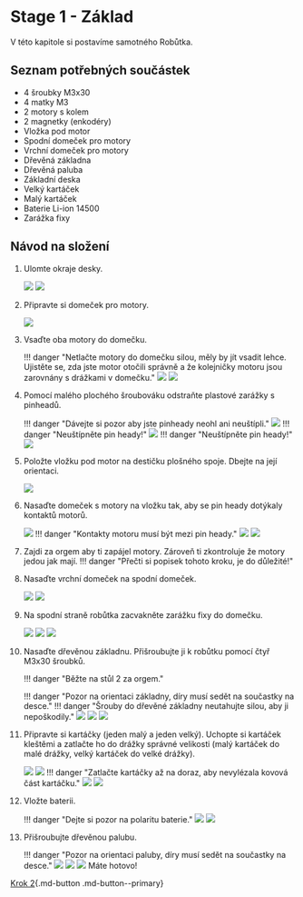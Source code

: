 # Stage 1 - Základ
V této kapitole si postavíme samotného Robůtka.

## Seznam potřebných součástek

 - 4 šroubky M3x30
 - 4 matky M3
 - 2 motory s kolem
 - 2 magnetky (enkodéry)
 - Vložka pod motor
 - Spodní domeček pro motory
 - Vrchní domeček pro motory
 - Dřevěná základna
 - Dřevěná paluba
 - Základní deska
 - Velký kartáček
 - Malý kartáček
 - Baterie Li-ion 14500
 - Zarážka fixy


## Návod na složení

1. Ulomte okraje desky.

    ![](assets/stage1/IMG-step1a.jpeg)
    ![](assets/stage1/IMG-step1b.jpeg)

2. Připravte si domeček pro motory.

    ![](assets/stage1/IMG-step3.jpeg)

3. Vsaďte oba motory do domečku. <!-- TODO: zadefinovat otočení -->

    !!! danger "Netlačte motory do domečku silou, měly by jít vsadit lehce. Ujistěte se, zda jste motor otočili správně a že kolejničky motoru jsou zarovnány s drážkami v domečku."
    ![](assets/stage1/IMG-step4a.jpeg)
    ![](assets/stage1/IMG-step4b.jpeg)

4. Pomocí malého plochého šroubováku odstraňte plastové zarážky s pinheadů. <!-- TODO: opravit fotky --> 

    !!! danger "Dávejte si pozor aby jste pinheady neohl ani neuštípli."
    ![](assets/stage1/IMG-step5a.jpeg)
    !!! danger "Neuštípněte pin heady!"
    ![](assets/stage1/IMG-step5b.jpeg)
    !!! danger "Neuštípněte pin heady!"
    ![](assets/stage1/IMG-step5c.jpeg)

5. Položte vložku pod motor na destičku plošného spoje. Dbejte na její orientaci.

    ![](assets/stage1/IMG-step6.jpeg)

6. Nasaďte domeček s motory na vložku tak, aby se pin heady dotýkaly kontaktů motorů.

    ![](assets/stage1/IMG-step7a.jpeg)
    !!! danger "Kontakty motoru musí být mezi pin heady."
    ![](assets/stage1/IMG-step7c.jpeg)
    ![](assets/stage1/IMG-step7d.jpeg)

7. Zajdi za orgem aby ti zapájel motory. Zároveň ti zkontroluje že motory jedou jak mají.
    !!! danger "Přečti si popisek tohoto kroku, je do důležité!"

8. Nasaďte vrchní domeček na spodní domeček.

    ![](assets/stage1/IMG-step8a.jpeg)
    ![](assets/stage1/IMG-step8b.jpeg)

9. Na spodní straně robůtka zacvakněte zarážku fixy do domečku.

    ![](assets/stage1/IMG-step9a.jpeg)
    ![](assets/stage1/IMG-step9b.jpeg)
    ![](assets/stage1/IMG-step9c.jpeg)

10. Nasaďte dřevěnou základnu. Přišroubujte ji k robůtku pomocí čtyř M3x30 šroubků.

    !!! danger "Běžte na stůl 2 za orgem."

    !!! danger "Pozor na orientaci základny, díry musí sedět na součastky na desce."
    !!! danger "Šrouby do dřevěné základny neutahujte silou, aby ji nepoškodily."
    ![](assets/stage1/IMG-step10a.jpeg)
    ![](assets/stage1/IMG-step10c.jpeg)
    ![](assets/stage1/IMG-step10b.jpeg)

11. Připravte si kartáčky (jeden malý a jeden velký). Uchopte si kartáček kleštěmi a zatlačte ho do drážky správné velikosti (malý kartáček do malé drážky, velký kartáček do velké drážky).

    ![](assets/stage1/IMG-stepKa.jpeg)
    ![](assets/stage1/IMG-stepKb.jpeg)
    !!! danger "Zatlačte kartáčky až na doraz, aby nevylézala kovová část kartáčku."
    ![](assets/stage1/IMG-stepKc.jpeg)
    ![](assets/stage1/IMG-stepKd.jpeg)

12. Vložte baterii.

    !!! danger "Dejte si pozor na polaritu baterie."
    ![](assets/stage1/IMG-step11a.jpeg)
    ![](assets/stage1/IMG-step11b.jpeg)

13. Přišroubujte dřevěnou palubu.

    !!! danger "Pozor na orientaci paluby, díry musí sedět na součastky na desce."
    ![](assets/stage1/IMG-step12a.jpeg)
    ![](assets/stage1/IMG-step12b.jpeg)
    ![](assets/stage1/IMG-step12c.jpeg)
    Máte hotovo!

[Krok 2](stage2.md){.md-button .md-button--primary}